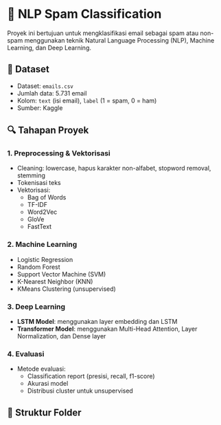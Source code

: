 # 📨 NLP Spam Classification

Proyek ini bertujuan untuk mengklasifikasi email sebagai spam atau non-spam menggunakan teknik Natural Language Processing (NLP), Machine Learning, dan Deep Learning.

## 📁 Dataset
- Dataset: `emails.csv`
- Jumlah data: 5.731 email
- Kolom: `text` (isi email), `label` (1 = spam, 0 = ham)
- Sumber: Kaggle

## 🔍 Tahapan Proyek

### 1. Preprocessing & Vektorisasi
- Cleaning: lowercase, hapus karakter non-alfabet, stopword removal, stemming
- Tokenisasi teks
- Vektorisasi:
  - Bag of Words
  - TF-IDF
  - Word2Vec
  - GloVe
  - FastText

### 2. Machine Learning
- Logistic Regression
- Random Forest
- Support Vector Machine (SVM)
- K-Nearest Neighbor (KNN)
- KMeans Clustering (unsupervised)

### 3. Deep Learning
- **LSTM Model**: menggunakan layer embedding dan LSTM
- **Transformer Model**: menggunakan Multi-Head Attention, Layer Normalization, dan Dense layer

### 4. Evaluasi
- Metode evaluasi:
  - Classification report (presisi, recall, f1-score)
  - Akurasi model
  - Distribusi cluster untuk unsupervised

## 📂 Struktur Folder

